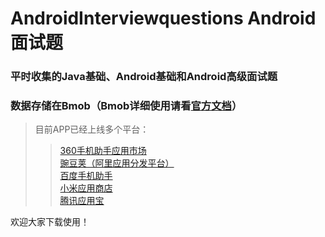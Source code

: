 # AndroidInterviewquestions Android面试题

### 平时收集的Java基础、Android基础和Android高级面试题  
### 数据存储在Bmob（Bmob详细使用请看[官方文档](http://docs.bmob.cn/data/Android/a_faststart/doc/index.html)）  

> 目前APP已经上线多个平台：  
>  
> > [360手机助手应用市场](http://zhushou.360.cn/detail/index/soft_id/3654436?recrefer=SE_D_android%E9%9D%A2%E8%AF%95%E9%A2%98)  
[豌豆荚（阿里应用分发平台）](http://www.wandoujia.com/apps/com.wuxl.interviewquestions)  
[百度手机助手](http://shouji.baidu.com/software/11096563.html)  
[小米应用商店](http://app.mi.com/details?id=com.wuxl.interviewquestions&ref=search)  
[腾讯应用宝](http://sj.qq.com/myapp/detail.htm?apkName=com.wuxl.interviewquestions)  

欢迎大家下载使用！  

